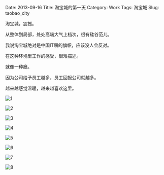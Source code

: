 Date: 2013-09-16
Title: 淘宝城的第一天 
Category: Work
Tags: 淘宝城
Slug: taobao_city

淘宝城，震撼。

从整体到局部，处处高端大气上档次，很有硅谷范儿。

我说淘宝城绝对是中国IT届的旗帜，应该没人会反对。

在这种环境里工作的感受，很难描述。

就像一种瘾。

因为公司给予员工越多，员工回报公司就越多。

越来越感觉温暖，越来越喜欢这里。

![1](https://lh3.googleusercontent.com/-nDB-cpletDg/UjcqOauueeI/AAAAAAAAANw/P5478BFtUlU/s640/IMG_0187.JPG)

![2](https://lh5.googleusercontent.com/vBF-iWApPvDU7FMEr-eKzZHE8pnOfaNskczdPzYtxic=w640-h426-no)

![3](https://lh3.googleusercontent.com/DxvTtYr0EjXcbcX8GA_NLTDsZESVM3D5bpXDUbeETgo=w640-h426-no)

![4](https://lh3.googleusercontent.com/6xPghXTVGqNFv16_4eJeLrWMZOcXA78zofDrsU13cL0=w640-h426-no)

![5](https://lh6.googleusercontent.com/X6zTSznhSc1AxheSV4irdTouF136S8hzcwkC1f09PfA=w640-h426-no)

![6](https://lh5.googleusercontent.com/-c15ivY4h-jk/Ujcv1XCHdGI/AAAAAAAAAPU/Oo7BmwvMOdI/w640-h426-no/nEO_IMG_4%25E5%258F%25B7%25E6%25A5%25BC++%25E8%25BF%2591.jpg)

![7](https://lh4.googleusercontent.com/-9t3GDAPdWGc/UjctHufr7XI/AAAAAAAAAOw/KcONF5Z8Idw/w568-h612-no/nEO_IMG_%25E6%25B0%25B4%25E5%25A1%2598.jpg)

![8](https://lh6.googleusercontent.com/-DA3jbSk1cuQ/UjcmxFvGwSI/AAAAAAAAANY/A9Rg7rfgcrM/s640/%25E7%2585%25A7%25E7%2589%2587.JPG)
